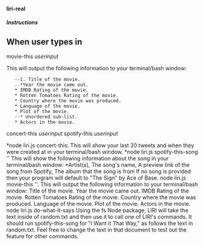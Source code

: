 #### liri-real




##### Instructions 

## When user types in
movie-this *userinput*

This will output the following information to your terminal/bash window:

       --1. Title of the movie.
       ..*Year the movie came out.
       * IMDB Rating of the movie.
       * Rotten Tomatoes Rating of the movie.
       * Country where the movie was produced.
       * Language of the movie.
       * Plot of the movie.
       ⋅⋅* Unordered sub-list.
       * Actors in the movie.



concert-this *userinput*
spotify-this *userinput*

*node liri.js concert-this: This will show your last 20 tweets and when they were created at in your terminal/bash window.
*node liri.js spotify-this-song '' This will show the following information about the song in your terminal/bash window:
*Artist(s),
The song's name,
A preview link of the song from Spotify,
The album that the song is from
If no song is provided then your program will default to "The Sign" by Ace of Base.
node liri.js movie-this ''. This will output the following information to your terminal/bash window:
Title of the movie.
Year the movie came out.
IMDB Rating of the movie.
Rotten Tomatoes Rating of the movie.
Country where the movie was produced.
Language of the movie.
Plot of the movie.
Actors in the movie.
node liri.js do-what-it-says Using the fs Node package, LIRI will take the text inside of random.txt and then use it to call one of LIRI's commands. It should run spotify-this-song for "I Want it That Way," as follows the text in random.txt. Feel free to change the text in that document to test out the feature for other commands.
